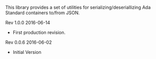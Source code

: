 This library provides a set of utilities for serializing/deseriallizing
Ada Standard containers to/from JSON.

Rev 1.0.0 2016-06-14
 * First production revision.

Rev 0.0.6 2016-06-02
 * Initial Version
